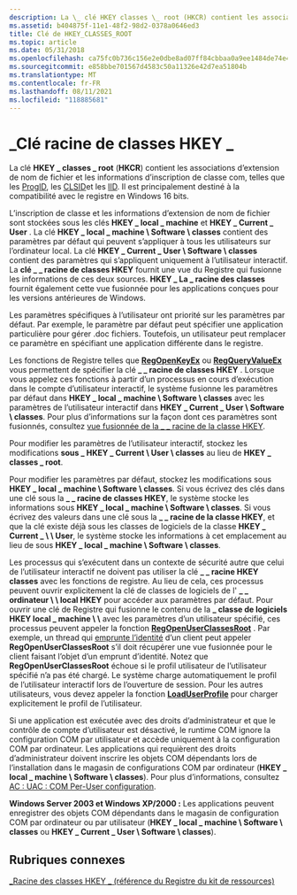 ```yaml
---
description: La \_ clé HKEY classes \_ root (HKCR) contient les associations d’extension de nom de fichier et les informations d’inscription de classe com, telles que les ProgID, les CLSID et les IID. Il est principalement destiné à la compatibilité avec le registre en Windows 16 bits.
ms.assetid: b404875f-11e1-48f2-98d2-0378a0646ed3
title: Clé de HKEY_CLASSES_ROOT
ms.topic: article
ms.date: 05/31/2018
ms.openlocfilehash: ca75fc0b736c156e2e0dbe8ad07ff84cbbaa0a9ee1484de74e4f670703b2d875
ms.sourcegitcommit: e858bbe701567d4583c50a11326e42d7ea51804b
ms.translationtype: MT
ms.contentlocale: fr-FR
ms.lasthandoff: 08/11/2021
ms.locfileid: "118885681"
---
```

# <a name="hkey_classes_root-key"></a>\_Clé racine de classes HKEY \_

La clé **HKEY \_ classes \_ root** (**HKCR**) contient les associations d’extension de nom de fichier et les informations d’inscription de classe com, telles que les [ProgID](../com/-progid--key.md), les [CLSID](../com/clsid-key-hklm.md)et les [IID](../com/interface-key.md). Il est principalement destiné à la compatibilité avec le registre en Windows 16 bits.

L’inscription de classe et les informations d’extension de nom de fichier sont stockées sous les clés **HKEY \_ local \_ machine** et **HKEY \_ Current \_ User** . La clé **HKEY \_ local \_ machine \\ Software \\ classes** contient des paramètres par défaut qui peuvent s’appliquer à tous les utilisateurs sur l’ordinateur local. La clé **HKEY \_ Current \_ User \\ Software \\ classes** contient des paramètres qui s’appliquent uniquement à l’utilisateur interactif. La **clé \_ \_ racine de classes HKEY** fournit une vue du Registre qui fusionne les informations de ces deux sources. **HKEY \_ La \_ racine des classes** fournit également cette vue fusionnée pour les applications conçues pour les versions antérieures de Windows.

Les paramètres spécifiques à l’utilisateur ont priorité sur les paramètres par défaut. Par exemple, le paramètre par défaut peut spécifier une application particulière pour gérer .doc fichiers. Toutefois, un utilisateur peut remplacer ce paramètre en spécifiant une application différente dans le registre.

Les fonctions de Registre telles que [**RegOpenKeyEx**](/windows/desktop/api/Winreg/nf-winreg-regopenkeyexa) ou [**RegQueryValueEx**](/windows/desktop/api/Winreg/nf-winreg-regqueryvalueexa) vous permettent de spécifier la clé **\_ \_ racine de classes HKEY** . Lorsque vous appelez ces fonctions à partir d’un processus en cours d’exécution dans le compte d’utilisateur interactif, le système fusionne les paramètres par défaut dans **HKEY \_ local \_ machine \\ Software \\ classes** avec les paramètres de l’utilisateur interactif dans **HKEY \_ Current \_ User \\ Software \\ classes**. Pour plus d’informations sur la façon dont ces paramètres sont fusionnés, consultez [vue fusionnée de la \_ \_ racine de la classe HKEY](merged-view-of-hkey-classes-root.md).

Pour modifier les paramètres de l’utilisateur interactif, stockez les modifications **sous \_ HKEY \_ Current \\ User \\ classes** au lieu de **HKEY \_ classes \_ root**.

Pour modifier les paramètres par défaut, stockez les modifications sous **HKEY \_ local \_ machine \\ Software \\ classes**. Si vous écrivez des clés dans une clé sous la **\_ \_ racine de classes HKEY**, le système stocke les informations sous **HKEY \_ local \_ machine \\ Software \\ classes**. Si vous écrivez des valeurs dans une clé sous la **\_ \_ racine de la classe HKEY**, et que la clé existe déjà sous les classes de logiciels de la classe **HKEY \_ Current \_ \\ \\ User**, le système stocke les informations à cet emplacement au lieu de sous **HKEY \_ local \_ machine \\ Software \\ classes**.

Les processus qui s’exécutent dans un contexte de sécurité autre que celui de l’utilisateur interactif ne doivent pas utiliser la clé **\_ \_ racine HKEY classes** avec les fonctions de registre. Au lieu de cela, ces processus peuvent ouvrir explicitement la clé de classes de logiciels de l' **\_ \_ ordinateur \\ \\ local HKEY** pour accéder aux paramètres par défaut. Pour ouvrir une clé de Registre qui fusionne le contenu de la **\_ classe de logiciels HKEY local \_ machine \\ \\** avec les paramètres d’un utilisateur spécifié, ces processus peuvent appeler la fonction [**RegOpenUserClassesRoot**](/windows/desktop/api/Winreg/nf-winreg-regopenuserclassesroot) . Par exemple, un thread qui [emprunte l’identité](/windows/desktop/SecAuthZ/client-impersonation) d’un client peut appeler **RegOpenUserClassesRoot** s’il doit récupérer une vue fusionnée pour le client faisant l’objet d’un emprunt d’identité. Notez que **RegOpenUserClassesRoot** échoue si le profil utilisateur de l’utilisateur spécifié n’a pas été chargé. Le système charge automatiquement le profil de l’utilisateur interactif lors de l’ouverture de session. Pour les autres utilisateurs, vous devez appeler la fonction [**LoadUserProfile**](/windows/win32/api/userenv/nf-userenv-loaduserprofilea) pour charger explicitement le profil de l’utilisateur.

Si une application est exécutée avec des droits d’administrateur et que le contrôle de compte d’utilisateur est désactivé, le runtime COM ignore la configuration COM par utilisateur et accède uniquement à la configuration COM par ordinateur. Les applications qui requièrent des droits d’administrateur doivent inscrire les objets COM dépendants lors de l’installation dans le magasin de configurations COM par ordinateur (**HKEY \_ local \_ machine \\ Software \\ classes**). Pour plus d’informations, consultez [AC : UAC : COM Per-User configuration](/previous-versions/bb756926(v=msdn.10)).

**Windows Server 2003 et Windows XP/2000 :** Les applications peuvent enregistrer des objets COM dépendants dans le magasin de configuration COM par ordinateur ou par utilisateur (**HKEY \_ local \_ machine \\ Software \\ classes** ou **HKEY \_ Current \_ User \\ Software \\ classes**).

## <a name="related-topics"></a>Rubriques connexes

<dl> <dt>

[\_Racine des classes HKEY \_ (référence du Registre du kit de ressources)](/previous-versions/windows/it-pro/windows-server-2003/cc739822(v=ws.10))
</dt> </dl>

 

 
